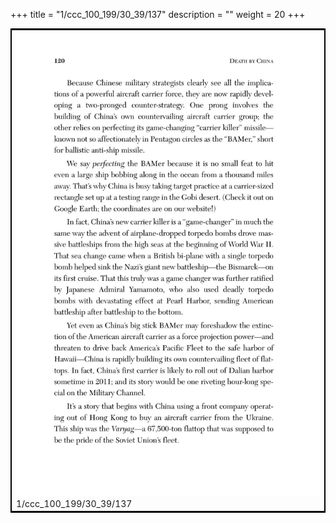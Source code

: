 +++
title = "1/ccc_100_199/30_39/137"
description = ""
weight = 20
+++

<table style="border:2px solid black;max-width:800px;max-height:800px;" 
><tr><td><img class="center-fit-jpg"
src="/jpg_/out_jpg_dbc_137.jpg"  >1/ccc_100_199/30_39/137</img></td></tr></table>